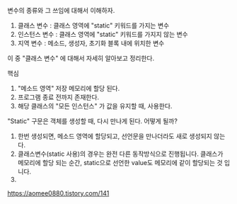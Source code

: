 변수의 종류와 그 쓰임에 대해서 이해하자.

1. 클래스 변수 : 클래스 영역에 "static" 키워드를 가지는 변수
2. 인스턴스 변수 : 클래스 영역에 "static" 키워드를 가지지 않는 변수
3. 지역 변수 : 메소드, 생성자, 초기화 블록 내에 위치한 변수

이 중 "클래스 변수" 에 대해서 자세히 알아보고 정리한다.

핵심

1. "메소드 영역" 저장 메모리에 할당 된다. 
2. 프로그램 종료 전까지 존재한다.
3. 해당 클래스의 "모든 인스턴스" 가 값을 유지할 때, 사용한다.

"Static" 구문은 객체를 생성할 때, 다시 만나게 된다. 어떻게 될까?

1. 한번 생성되면, 메소드 영역에 할당되고, 선언문을 만나더라도 새로 생성되지 않는다.
2. 클래스변수(static 사용)의 경우는 완전 다른 동작방식으로 진행됩니다.
   클래스가 메모리에 할당 되는 순간, static으로 선언한 value도 메모리에 같이 할당되는 것 입니다.
3.    



https://aomee0880.tistory.com/141